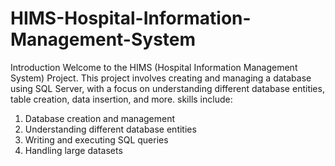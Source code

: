 # HIMS-Hospital-Information-Management-System
Introduction
Welcome to the HIMS (Hospital Information Management System) Project. This project involves creating and managing a database using SQL Server, with a focus on understanding different database entities, table creation, data insertion, and more.
skills include:
1. Database creation and management
2. Understanding different database entities
3. Writing and executing SQL queries
4. Handling large datasets
